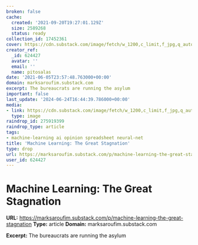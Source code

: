 ```yaml
---
broken: false
cache:
  created: '2021-09-20T19:27:01.129Z'
  size: 2589268
  status: ready
collection_id: 17452361
cover: https://cdn.substack.com/image/fetch/w_1200,c_limit,f_jpg,q_auto:good,fl_progressive:steep/https%3A%2F%2Fbucketeer-e05bbc84-baa3-437e-9518-adb32be77984.s3.amazonaws.com%2Fpublic%2Fimages%2F66eac0af-f29e-4914-9223-f129bc460ac4_682x519.jpeg
creator_ref:
  _id: 624427
  avatar: ''
  email: ''
  name: pitosalas
date: '2021-06-05T23:57:48.763000+00:00'
domain: marksaroufim.substack.com
excerpt: The bureaucrats are running the asylum
important: false
last_update: '2024-06-24T16:44:39.786000+00:00'
media:
- link: https://cdn.substack.com/image/fetch/w_1200,c_limit,f_jpg,q_auto:good,fl_progressive:steep/https%3A%2F%2Fbucketeer-e05bbc84-baa3-437e-9518-adb32be77984.s3.amazonaws.com%2Fpublic%2Fimages%2F66eac0af-f29e-4914-9223-f129bc460ac4_682x519.jpeg
  type: image
raindrop_id: 275919399
raindrop_type: article
tags:
- machine-learning ai opinion spreadsheet neural-net
title: 'Machine Learning: The Great Stagnation'
type: drop
url: https://marksaroufim.substack.com/p/machine-learning-the-great-stagnation
user_id: 624427
---
```


# Machine Learning: The Great Stagnation

**URL:** https://marksaroufim.substack.com/p/machine-learning-the-great-stagnation
**Type:** article
**Domain:** marksaroufim.substack.com

**Excerpt:** The bureaucrats are running the asylum
